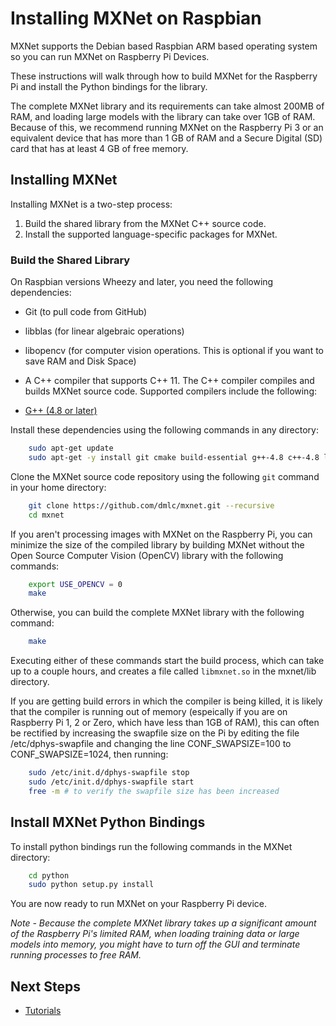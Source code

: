 # Installing MXNet on Raspbian
MXNet supports the Debian based Raspbian ARM based operating system so you can run MXNet on Raspberry Pi Devices.

These instructions will walk through how to build MXNet for the Raspberry Pi and install the Python bindings for the library.

The complete MXNet library and its requirements can take almost 200MB of RAM, and loading large models with the library can take over 1GB of RAM. Because of this, we recommend running MXNet on the Raspberry Pi 3 or an equivalent device that has more than 1 GB of RAM and a Secure Digital (SD) card that has at least 4 GB of free memory.

## Installing MXNet

Installing MXNet is a two-step process:

1. Build the shared library from the MXNet C++ source code.
2. Install the supported language-specific packages for MXNet.

### Build the Shared Library

On Raspbian versions Wheezy and later, you need the following dependencies:

- Git (to pull code from GitHub)

- libblas (for linear algebraic operations)

- libopencv (for computer vision operations. This is optional if you want to save RAM and Disk Space)

- A C++ compiler that supports C++ 11. The C++ compiler compiles and builds MXNet source code. Supported compilers include the following:

- [G++ (4.8 or later)](https://gcc.gnu.org/gcc-4.8/)

Install these dependencies using the following commands in any directory:

```bash
    sudo apt-get update
    sudo apt-get -y install git cmake build-essential g++-4.8 c++-4.8 liblapack* libblas* libopencv*
```

Clone the MXNet source code repository using the following ```git``` command in your home directory:
```bash
    git clone https://github.com/dmlc/mxnet.git --recursive
    cd mxnet
```

If you aren't processing images with MXNet on the Raspberry Pi, you can minimize the size of the compiled library by building MXNet without the Open Source Computer Vision (OpenCV) library with the following commands:
```bash
    export USE_OPENCV = 0
    make
```

Otherwise, you can build the complete MXNet library with the following command: 
```bash
    make
```

Executing either of these commands start the build process, which can take up to a couple hours, and creates a file called ```libmxnet.so``` in the mxnet/lib directory.

If you are getting build errors in which the compiler is being killed, it is likely that the compiler is running out of memory (espeically if you are on Raspberry Pi 1, 2 or Zero, which have less than 1GB of RAM), this can often be rectified by increasing the swapfile size on the Pi by editing the file /etc/dphys-swapfile and changing the line CONF_SWAPSIZE=100 to CONF_SWAPSIZE=1024, then running:
```bash
	sudo /etc/init.d/dphys-swapfile stop
	sudo /etc/init.d/dphys-swapfile start
	free -m # to verify the swapfile size has been increased
```

## Install MXNet Python Bindings

To install python bindings run the following commands in the MXNet directory:

```bash
    cd python
    sudo python setup.py install
```

You are now ready to run MXNet on your Raspberry Pi device.

*Note - Because the complete MXNet library takes up a significant amount of the Raspberry Pi's limited RAM, when loading training data or large models into memory, you might have to turn off the GUI and terminate running processes to free RAM.*

## Next Steps

* [Tutorials](http://mxnet.io/tutorials/index.html#embedded)
